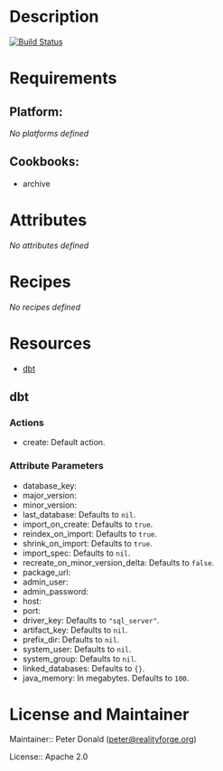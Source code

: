 # Description

[![Build Status](https://api.travis-ci.com/realityforge/chef-dbt.svg?branch=master)](http://travis-ci.org/realityforge/chef-dbt)

# Requirements

## Platform:

*No platforms defined*

## Cookbooks:

* archive

# Attributes

*No attributes defined*

# Recipes

*No recipes defined*

# Resources

* [dbt](#dbt)

## dbt

### Actions

- create:  Default action.

### Attribute Parameters

- database_key:
- major_version:
- minor_version:
- last_database:  Defaults to <code>nil</code>.
- import_on_create:  Defaults to <code>true</code>.
- reindex_on_import:  Defaults to <code>true</code>.
- shrink_on_import:  Defaults to <code>true</code>.
- import_spec:  Defaults to <code>nil</code>.
- recreate_on_minor_version_delta:  Defaults to <code>false</code>.
- package_url:
- admin_user:
- admin_password:
- host:
- port:
- driver_key:  Defaults to <code>"sql_server"</code>.
- artifact_key:  Defaults to <code>nil</code>.
- prefix_dir:  Defaults to <code>nil</code>.
- system_user:  Defaults to <code>nil</code>.
- system_group:  Defaults to <code>nil</code>.
- linked_databases:  Defaults to <code>{}</code>.
- java_memory:  In megabytes. Defaults to <code>100</code>.

# License and Maintainer

Maintainer:: Peter Donald (<peter@realityforge.org>)

License:: Apache 2.0
